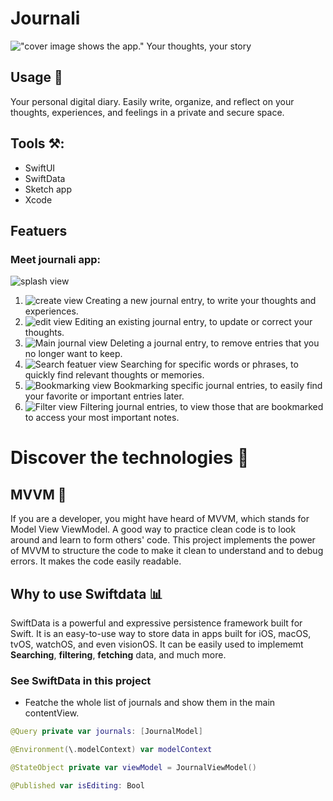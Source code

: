 # Journali
!["cover image shows the app."]("readmePics/Cover.png")
Your thoughts, your story

## Usage  🔭
Your personal digital diary. Easily write, organize, and reflect on your thoughts, experiences, and feelings in a private and secure space.

## Tools ⚒️:
- SwiftUI 
- SwiftData
- Sketch app 
- Xcode

## Featuers 
### Meet journali app:
![splash view]("readmePics/splash.png")

1. ![create view]("readmePics/NewJournalUI.png") Creating a new journal entry, to write your thoughts and experiences.
2. ![edit view]("readmePics/EditJournalUI.png") Editing an existing journal entry, to update or correct your thoughts.
3. ![Main journal view]("readmePics/Main.png") Deleting a journal entry, to remove entries that you no longer want to keep.
4. ![Search featuer view]("readmePics/search.png") Searching for specific words or phrases, to quickly find relevant thoughts or memories.
5. ![Bookmarking view]("readmePics/Main.png") Bookmarking specific journal entries, to easily find your favorite or important entries later.
6. ![Filter view]("readmePics/Filter.png") Filtering journal entries, to view those that are bookmarked to access your most important notes.


# Discover the technologies 🔦  
## MVVM 🧨
If you are a developer, you might have heard of MVVM, which stands for Model View ViewModel. A good way to practice clean code is to look around and learn to form others' code. This project implements the power of MVVM to structure the code to make it clean to understand and to debug errors. It makes the code easily readable.

## Why to use Swiftdata 📊
SwiftData is a powerful and expressive persistence framework built for Swift. It is an easy-to-use way to store data in apps built for iOS, macOS, tvOS, watchOS, and even visionOS. It can be easily used to implememt **Searching**, **filtering**, **fetching** data, and much more.


### See SwiftData in this project
- Featche the whole list of journals and show them in the main contentView.
```Swift 
@Query private var journals: [JournalModel]
```


```Swift 
@Environment(\.modelContext) var modelContext
```





```Swift 
@StateObject private var viewModel = JournalViewModel()
```

```Swift 
@Published var isEditing: Bool
```
